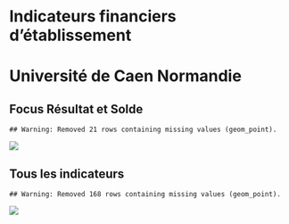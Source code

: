 Indicateurs financiers d’établissement
================

# Université de Caen Normandie

## Focus Résultat et Solde

    ## Warning: Removed 21 rows containing missing values (geom_point).

![](université_de_caen_normandie_files/figure-gfm/etab.focus-1.png)<!-- -->

## Tous les indicateurs

    ## Warning: Removed 168 rows containing missing values (geom_point).

![](université_de_caen_normandie_files/figure-gfm/etab-1.png)<!-- -->
